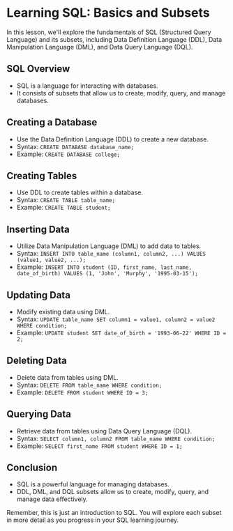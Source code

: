 # Learning SQL: Basics and Subsets

In this lesson, we'll explore the fundamentals of SQL (Structured Query Language) and its subsets, including Data Definition Language (DDL), Data Manipulation Language (DML), and Data Query Language (DQL).

## SQL Overview

- SQL is a language for interacting with databases.
- It consists of subsets that allow us to create, modify, query, and manage databases.

## Creating a Database

- Use the Data Definition Language (DDL) to create a new database.
- Syntax: `CREATE DATABASE database_name;`
- Example: `CREATE DATABASE college;`

## Creating Tables

- Use DDL to create tables within a database.
- Syntax: `CREATE TABLE table_name;`
- Example: `CREATE TABLE student;`

## Inserting Data

- Utilize Data Manipulation Language (DML) to add data to tables.
- Syntax: `INSERT INTO table_name (column1, column2, ...) VALUES (value1, value2, ...);`
- Example: `INSERT INTO student (ID, first_name, last_name, date_of_birth) VALUES (1, 'John', 'Murphy', '1995-03-15');`

## Updating Data

- Modify existing data using DML.
- Syntax: `UPDATE table_name SET column1 = value1, column2 = value2 WHERE condition;`
- Example: `UPDATE student SET date_of_birth = '1993-06-22' WHERE ID = 2;`

## Deleting Data

- Delete data from tables using DML.
- Syntax: `DELETE FROM table_name WHERE condition;`
- Example: `DELETE FROM student WHERE ID = 3;`

## Querying Data

- Retrieve data from tables using Data Query Language (DQL).
- Syntax: `SELECT column1, column2 FROM table_name WHERE condition;`
- Example: `SELECT first_name FROM student WHERE ID = 1;`

## Conclusion

- SQL is a powerful language for managing databases.
- DDL, DML, and DQL subsets allow us to create, modify, query, and manage data effectively.

Remember, this is just an introduction to SQL. You will explore each subset in more detail as you progress in your SQL learning journey.
